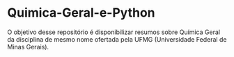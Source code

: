 # Quimica-Geral-e-Python
O objetivo desse repositório é disponibilizar resumos sobre Química Geral da disciplina de mesmo nome ofertada pela UFMG (Universidade Federal de Minas Gerais).
